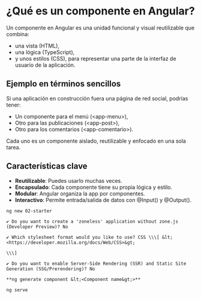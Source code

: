 # ¿Qué es un componente en Angular?

Un componente en Angular es una unidad funcional y visual reutilizable que combina:

- una vista (HTML),
- una lógica (TypeScript),
- y unos estilos (CSS), para representar una parte de la interfaz de usuario de la aplicación.

## Ejemplo en términos sencillos

Si una aplicación en construcción fuera una página de red social, podrías tener:

- Un componente para el menú (&lt;app-menu&gt;),
- Otro para las publicaciones (&lt;app-post&gt;),
- Otro para los comentarios (&lt;app-comentario&gt;).

Cada uno es un componente aislado, reutilizable y enfocado en una sola tarea.

## Características clave

- **Reutilizable**: Puedes usarlo muchas veces.
- **Encapsulado**: Cada componente tiene su propia lógica y estilo.
- **Modular**: Angular organiza la app por componentes.
- **Interactivo**: Permite entrada/salida de datos con @Input() y @Output().


```
ng new 02-starter

✔ Do you want to create a 'zoneless' application without zone.js (Developer Preview)? No

✔ Which stylesheet format would you like to use? CSS \\\[ &lt;<https://developer.mozilla.org/docs/Web/CSS>&gt;

\\\]

✔ Do you want to enable Server-Side Rendering (SSR) and Static Site Generation (SSG/Prerendering)? No

**ng generate component &lt;<Component name&gt;>**

ng serve

```
